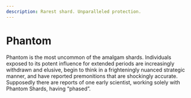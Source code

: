 ```yaml
---
description: Rarest shard. Unparalleled protection.
---
```


# Phantom

Phantom is the most uncommon of the amalgam shards. Individuals exposed to its potent influence for extended periods are increasingly withdrawn and elusive, begin to think in a frighteningly nuanced strategic manner, and have reported premonitions that are shockingly accurate. Supposedly there are reports of one early scientist, working solely with Phantom Shards, having “phased”.
